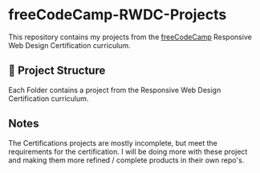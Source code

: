 # freeCodeCamp-RWDC-Projects

This repository contains my projects from the [freeCodeCamp](https://www.freecodecamp.org/) Responsive Web Design Certification curriculum. 

## 📂 Project Structure
Each Folder contains a project from the Responsive Web Design Certification curriculum.

## Notes
The Certifications projects are mostly incomplete, but meet the requirements for the certification. I will be doing more with these project and making them more refined / complete products in their own repo's.
